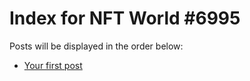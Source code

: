 # Index for NFT World #6995
Posts will be displayed in the order below:

- [Your first post](./001-first.md)

